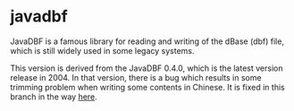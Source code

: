 # javadbf

JavaDBF is a famous library for reading and writing of the dBase (dbf) file, which is still widely used in some legacy systems.

This version is derived from the JavaDBF 0.4.0, which is the latest version release in 2004. In that version, there is a bug which results in some trimming problem when writing some contents in Chinese. It is fixed in this branch in the way [here](http://ivan.iteye.com/blog/46126).

